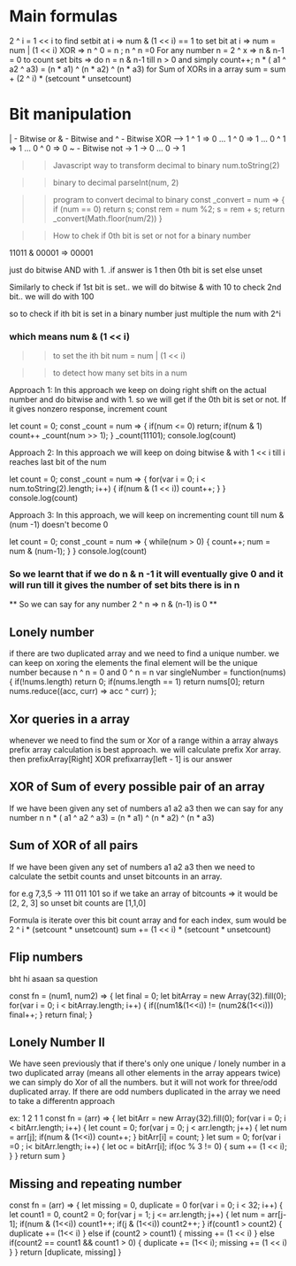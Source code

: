 # Main formulas

2 ^ i = 1 << i
to find setbit at i => num & (1 << i) == 1
to set bit at i => num = num | (1 << i)
XOR => n ^ 0 = n ; n ^ n =0
For any number n = 2 ^ x => n & n-1 = 0
to count set bits => do n = n & n-1 till n > 0 and simply count++;
n * ( a1 ^ a2 ^ a3) = (n * a1) ^ (n * a2) ^ (n * a3)
for Sum of XORs in a array sum = sum + (2 ^ i) * (setcount * unsetcount)


# Bit manipulation

| - Bitwise or
& - Bitwise and
^ - Bitwise XOR --> 1 ^ 1 => 0 ... 1 ^ 0 => 1 ... 0 ^ 1 => 1 ... 0 ^ 0 => 0
~ - Bitwise not -> 1 -> 0 ... 0 -> 1 

>> Javascript way to transform decimal to binary 
num.toString(2)

>>binary to decimal 
parseInt(num, 2)

>> program to convert decimal to binary
const _convert = num => {
    if (num == 0) return s;
    const rem = num %2;
    s = rem + s;
    return _convert(Math.floor(num/2))
}

>> How to chek if 0th bit is set or not for a binary number

11011 & 00001 => 00001 

just do bitwise AND with 1. .if answer is 1 then 0th bit is set else unset

Similarly to check if 1st bit is set.. we will do bitwise & with 10
to check 2nd bit.. we will do with 100

so to check if ith bit is set in a binary number just multiple the num with 2^i

### which means num & (1 << i)

>> to set the ith bit 
num = num | (1 << i)

>> to detect how many set bits in a num

Approach 1: In this approach we keep on doing right shift on the actual number and do bitwise and with 1. so we will get if the 0th bit is set or not. If it gives nonzero response, increment count

let count = 0;
const _count = num => {
    if(num <= 0) return;
    if(num & 1) count++
    _count(num >> 1);
}
_count(11101);
console.log(count)

Approach 2: In this approach we will keep on doing bitwise & with 1 << i till i reaches last bit of the num

let count = 0;
const _count = num => {
    for(var i = 0; i < num.toString(2).length; i++) {
        if(num & (1 << i)) count++;
    }
}
console.log(count)

Approach 3: In this approach, we will keep on incrementing count till num & (num -1) doesn't become 0

let count = 0;
const _count = num => {
    while(num > 0) {
        count++;
        num = num & (num-1);
    }
}
console.log(count)

### So we learnt that if we do n & n -1 it will eventually give 0 and it will run till it gives the number of set bits there is in n

** So we can say for any number 2 ^ n => n & (n-1) is 0 **

## Lonely number
if there are two duplicated array and we need to find a unique number. we can keep on xoring the elements the final element will be the unique number
because n ^ n = 0  and  0 ^ n = n
var singleNumber = function(nums) {
    if(!nums.length) return 0;
    if(nums.length == 1) return nums[0];
    return nums.reduce((acc, curr) => acc ^ curr)
};

## Xor queries in a array
whenever we need to find the sum or Xor of a range within a array always prefix array calculation is best approach.
we will calculate prefix Xor array. then prefixArray[Right] XOR prefixarray[left - 1] is our answer

## XOR of Sum of every possible pair of an array
If we have been given any set of numbers a1 a2 a3
then we can say for any number n 
n * ( a1 ^ a2 ^ a3) = (n * a1) ^ (n * a2) ^ (n * a3)

## Sum of XOR of all pairs
If we have been given any set of numbers a1 a2 a3
then we need to calculate the setbit counts and unset bitcounts in an array. 

for e.g 7,3,5 -> 
111
011
101
so if we take an array of bitcounts => it would be [2, 2, 3]
so unset bit counts are [1,1,0]

Formula is iterate over this bit count array and for each index, sum would be 2 ^ i * (setcount * unsetcount)
sum += (1 << i) * (setcount * unsetcount)

## Flip numbers

bht hi asaan sa question

const fn = (num1, num2) => {
  let final = 0;
  let bitArray = new Array(32).fill(0);
  for(var i = 0; i < bitArray.length;  i++) {
    if((num1&(1<<i)) != (num2&(1<<i))) final++;
  }
  return final;
}

## Lonely Number II
We have seen previously that if there's only one unique / lonely number in a two duplicated array (means all other elements in the array appears twice) we can simply do Xor of all the numbers. 
but it will not work for three/odd duplicated array. If there are odd numbers duplicated in the array we need to take a differentn approach

ex: 1 2 1 1
const fn = (arr) => {
  let bitArr = new Array(32).fill(0);
  for(var i = 0; i < bitArr.length; i++) {
     let  count = 0;
     for(var j = 0; j < arr.length; j++) {
      let num = arr[j];
      if(num & (1<<i)) count++;
     }
     bitArr[i] = count;
  }
  let sum = 0;
  for(var i =0 ; i< bitArr.length; i++) {
    let oc = bitArr[i];
    if(oc % 3 != 0) {
      sum += (1 << i);
    }
  }
  return sum
}

## Missing and repeating number

const fn = (arr) => {
  let missing = 0, duplicate = 0
  for(var i = 0; i < 32; i++) {
     let  count1 = 0, count2 = 0;
     for(var j = 1; j <= arr.length; j++) {
      let num = arr[j-1];
      if(num & (1<<i)) count1++;
      if(j & (1<<i)) count2++;
     }
     if(count1 > count2) {
      duplicate += (1<< i)
     } else if (count2 > count1) {
      missing += (1 << i)
     } else if(count2 == count1 && count1 > 0) {
      duplicate += (1<< i);
      missing += (1 << i)
     }
  }
  return [duplicate, missing]
}